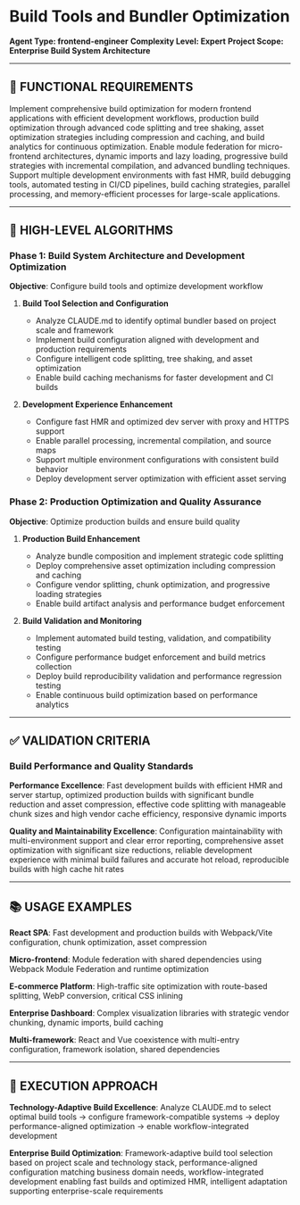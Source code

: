 # Build Tools and Bundler Optimization

**Agent Type: frontend-engineer**
**Complexity Level: Expert**
**Project Scope: Enterprise Build System Architecture**

---

## 🎯 FUNCTIONAL REQUIREMENTS

Implement comprehensive build optimization for modern frontend applications with efficient development workflows, production build optimization through advanced code splitting and tree shaking, asset optimization strategies including compression and caching, and build analytics for continuous optimization. Enable module federation for micro-frontend architectures, dynamic imports and lazy loading, progressive build strategies with incremental compilation, and advanced bundling techniques. Support multiple development environments with fast HMR, build debugging tools, automated testing in CI/CD pipelines, build caching strategies, parallel processing, and memory-efficient processes for large-scale applications.

---

## 🔄 HIGH-LEVEL ALGORITHMS

### Phase 1: Build System Architecture and Development Optimization
**Objective**: Configure build tools and optimize development workflow

1. **Build Tool Selection and Configuration**
   - Analyze CLAUDE.md to identify optimal bundler based on project scale and framework
   - Implement build configuration aligned with development and production requirements
   - Configure intelligent code splitting, tree shaking, and asset optimization
   - Enable build caching mechanisms for faster development and CI builds

2. **Development Experience Enhancement**
   - Configure fast HMR and optimized dev server with proxy and HTTPS support
   - Enable parallel processing, incremental compilation, and source maps
   - Support multiple environment configurations with consistent build behavior
   - Deploy development server optimization with efficient asset serving

### Phase 2: Production Optimization and Quality Assurance
**Objective**: Optimize production builds and ensure build quality

1. **Production Build Enhancement**
   - Analyze bundle composition and implement strategic code splitting
   - Deploy comprehensive asset optimization including compression and caching
   - Configure vendor splitting, chunk optimization, and progressive loading strategies
   - Enable build artifact analysis and performance budget enforcement

2. **Build Validation and Monitoring**
   - Implement automated build testing, validation, and compatibility testing
   - Configure performance budget enforcement and build metrics collection
   - Deploy build reproducibility validation and performance regression testing
   - Enable continuous build optimization based on performance analytics

---

## ✅ VALIDATION CRITERIA

### Build Performance and Quality Standards
**Performance Excellence**: Fast development builds with efficient HMR and server startup, optimized production builds with significant bundle reduction and asset compression, effective code splitting with manageable chunk sizes and high vendor cache efficiency, responsive dynamic imports

**Quality and Maintainability Excellence**: Configuration maintainability with multi-environment support and clear error reporting, comprehensive asset optimization with significant size reductions, reliable development experience with minimal build failures and accurate hot reload, reproducible builds with high cache hit rates

---

## 📚 USAGE EXAMPLES

**React SPA**: Fast development and production builds with Webpack/Vite configuration, chunk optimization, asset compression

**Micro-frontend**: Module federation with shared dependencies using Webpack Module Federation and runtime optimization

**E-commerce Platform**: High-traffic site optimization with route-based splitting, WebP conversion, critical CSS inlining

**Enterprise Dashboard**: Complex visualization libraries with strategic vendor chunking, dynamic imports, build caching

**Multi-framework**: React and Vue coexistence with multi-entry configuration, framework isolation, shared dependencies

---

## 🎯 EXECUTION APPROACH

**Technology-Adaptive Build Excellence**: Analyze CLAUDE.md to select optimal build tools → configure framework-compatible systems → deploy performance-aligned optimization → enable workflow-integrated development

**Enterprise Build Optimization**: Framework-adaptive build tool selection based on project scale and technology stack, performance-aligned configuration matching business domain needs, workflow-integrated development enabling fast builds and optimized HMR, intelligent adaptation supporting enterprise-scale requirements